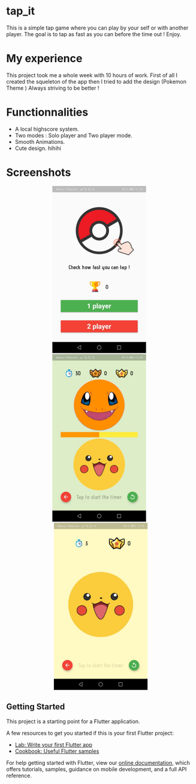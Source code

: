 # tap_it

This is a simple tap game where you can play by your self or with another player. The goal is to tap as fast as you can before
the time out ! Enjoy.

# My experience
This project took me a whole week with 10 hours of work.
First of all I created the squeleton of the app then I tried to add the design
(Pokemon Theme )
Always striving to be better !

# Functionnalities
- A local highscore system.
- Two modes : Solo player and Two player mode.
- Smooth Animations.
- Cute design. hihihi

# Screenshots
<p align="center">
  <img src="./sc3.jpeg" width="250">
  &nbsp
  <img src="./sc2.jpeg" width="250">
  &nbsp
  <img src="./sc1.jpeg" width="250">
</p>

## Getting Started

This project is a starting point for a Flutter application.

A few resources to get you started if this is your first Flutter project:

- [Lab: Write your first Flutter app](https://flutter.dev/docs/get-started/codelab)
- [Cookbook: Useful Flutter samples](https://flutter.dev/docs/cookbook)

For help getting started with Flutter, view our
[online documentation](https://flutter.dev/docs), which offers tutorials,
samples, guidance on mobile development, and a full API reference.
